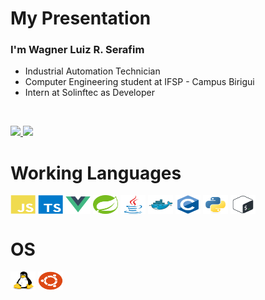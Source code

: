 # My Presentation
### I'm Wagner Luiz R. Serafim
  - Industrial Automation Technician
  - Computer Engineering student at IFSP - Campus Birigui
  - Intern at Solinftec as Developer
<div style="display: inline_block"><br>
 
 <p align="left">
  <a href="https://github.com/antisocialedin">
   <img height="150em" src="https://github-readme-stats-eight-theta.vercel.app/api?username=WagnerLuizR&show_icons=true&theme=radical&include_all_commits=true&count_private=true&hide=issues,contribs" />

   <img height="150em" src="https://github-readme-stats.vercel.app/api/top-langs/?username=WagnerLuizR&&layout=compact&theme=radical" />
 </a>
</p>

  # Working Languages
  <img align="center" alt="Edin-Js" height="30" width="40" 
       src="https://raw.githubusercontent.com/devicons/devicon/master/icons/javascript/javascript-plain.svg">
  <img align="center" alt="Edin-Js" height="30" width="40" 
       src="https://raw.githubusercontent.com/devicons/devicon/master/icons/typescript/typescript-plain.svg">
  <img align="center" alt="Edin-Js" height="30" width="40" 
       src="https://raw.githubusercontent.com/devicons/devicon/master/icons/vuejs/vuejs-original.svg">
  <img align="center" alt="Edin-Js" height="30" width="40" 
       src="https://raw.githubusercontent.com/devicons/devicon/master/icons/spring/spring-original.svg">
  <img align="center" alt="Edin-Js" height="30" width="40" 
       src="https://raw.githubusercontent.com/devicons/devicon/master/icons/java/java-original.svg">
    <img align="center" alt="Edin-Js" height="30" width="40" 
       src="https://raw.githubusercontent.com/devicons/devicon/master/icons/docker/docker-original.svg">
  <img align="center" alt="Edin-Js" height="30" width="40" 
       src="https://raw.githubusercontent.com/devicons/devicon/master/icons/c/c-original.svg">
  <img align="center" alt="Edin-Js" height="30" width="40" 
       src="https://raw.githubusercontent.com/devicons/devicon/master/icons/python/python-original.svg">
  <img align="center" alt="Edin-Js" height="30" width="40" 
       src="https://raw.githubusercontent.com/devicons/devicon/master/icons/bash/bash-original.svg">
  # OS
<img align="center" alt="Edin-Js" height="30" width="40" 
       src="https://raw.githubusercontent.com/devicons/devicon/master/icons/linux/linux-original.svg">
<img align="center" alt="Edin-Js" height="30" width="40" 
       src="https://raw.githubusercontent.com/devicons/devicon/master/icons/ubuntu/ubuntu-plain.svg">
